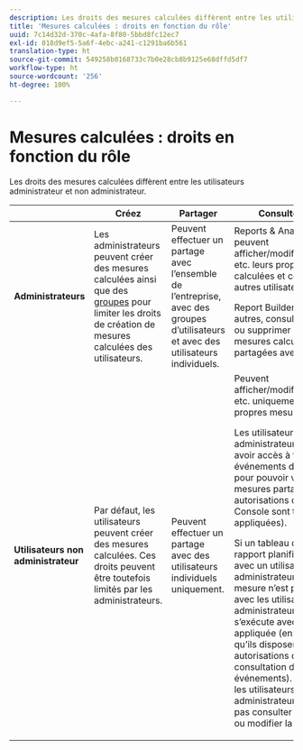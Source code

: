```yaml
---
description: Les droits des mesures calculées diffèrent entre les utilisateurs administrateur et non administrateur.
title: 'Mesures calculées : droits en fonction du rôle'
uuid: 7c14d32d-370c-4afa-8f80-5bbd8fc12ec7
exl-id: 018d9ef5-5a6f-4ebc-a241-c1291ba6b561
translation-type: ht
source-git-commit: 549258b0168733c7b0e28cb8b9125e68dffd5df7
workflow-type: ht
source-wordcount: '256'
ht-degree: 100%

---
```


# Mesures calculées : droits en fonction du rôle

Les droits des mesures calculées diffèrent entre les utilisateurs administrateur et non administrateur.

<table id="table_13F72FD90C964B86BD4B51E6F51ED292"> 
 <thead> 
  <tr> 
   <th colname="col1" class="entry"> </th> 
   <th colname="col02" class="entry"> Créez </th> 
   <th colname="col2" class="entry"> Partager </th> 
   <th colname="col3" class="entry"> Consulter/Gérer </th> 
   <th colname="col4" class="entry"> Approuver </th> 
   <th colname="col5" class="entry"> Appliquer </th> 
  </tr> 
 </thead>
 <tbody> 
  <tr> 
   <td colname="col1"> <b>Administrateurs</b> </td> 
   <td colname="col02"> Les administrateurs peuvent créer des mesures calculées ainsi que des <a href="https://docs.adobe.com/content/help/fr-FR/analytics/admin/user-product-management/user-groups/groups.html"  >groupes</a> pour limiter les droits de création de mesures calculées des utilisateurs. </td> 
   <td colname="col2"> Peuvent effectuer un partage avec l’ensemble de l’entreprise, avec des groupes d’utilisateurs et avec des utilisateurs individuels. </td> 
   <td colname="col3"> <span class="keyword"> Reports &amp; Analytics</span> : peuvent afficher/modifier/supprimer, etc. leurs propres mesures calculées et celles des autres utilisateurs. <p> <span class="keyword"> Report Builder </span> : peut, entre autres, consulter, modifier ou supprimer ses propres mesures calculées et celles partagées avec lui. </p> </td> 
   <td colname="col4"> Peuvent approuver les mesures calculées comme étant canoniques. </td> 
   <td colname="col5"> Peuvent appliquer toute mesure calculée à l’échelle de l’entreprise. </td> 
  </tr> 
  <tr> 
   <td colname="col1"> <b>Utilisateurs non administrateur</b> </td> 
   <td colname="col02"> Par défaut, les utilisateurs peuvent créer des mesures calculées. Ces droits peuvent être toutefois limités par les administrateurs. </td> 
   <td colname="col2"> Peuvent effectuer un partage avec des utilisateurs individuels uniquement. </td> 
   <td colname="col3"> Peuvent afficher/modifier/supprimer, etc. uniquement leurs propres mesures calculées. <p>Les utilisateurs non administrateurs doivent avoir accès à tous les événements de composant pour pouvoir visualiser des mesures partagées (les autorisations de la Admin Console sont toujours appliquées). </p> <p>Si un tableau de bord ou un rapport planifié est partagé avec un utilisateur non administrateur et que la mesure n’est pas partagée avec les utilisateurs non administrateurs, le rapport s’exécute avec la mesure appliquée (en présumant qu’ils disposent des autorisations de consultation des événements). Néanmoins, les utilisateurs non administrateurs ne pourront pas consulter la définition ou modifier la mesure. </p> </td> 
   <td colname="col4"> Ne peuvent utiliser que les mesures calculées approuvées ; ne peuvent pas les marquer comme approuvées. </td> 
   <td colname="col5"> Peuvent appliquer leurs propres mesures calculées et les segments qui ont été partagés avec eux. </td> 
  </tr> 
 </tbody> 
</table>
